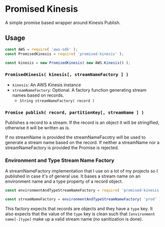 # Promised Kinesis 

A simple promise based wrapper around Kinesis Publish.

## Usage

```javascript
const AWS = require( 'aws-sdk' );
const PromisedKinesis = require( 'promised-kinesis' );

const kinesis = new PromisedKinesis( new AWS.Kinesis() ); 
```

### `PromisedKinesis( kinesis[, streamNameFactory ] )`

* `kinesis`: An AWS Kinesis instance
* `streamNameFactory`: Optional.  A factory function generating 
  stream names based on records.
  * `String streamNameFactory( record )`
  
### `Promise publish( record, partitionKey[, streamName ] )`

Publishes a record to a stream.  If the record is an object it 
will be stringified, otherwise it will be written as is.  

If no streamName is provided the streamNameFacotry will be used 
to generate a stream name based on the record.  If neither a 
streamName nor a streamNameFactory is provided the Promise is 
rejected.

### Environment and Type Stream Name Factory

A streamNameFactory implementation that I use on a lot of my 
projects so I published in case it's of general use.  It 
bases a stream name on an environment name and a type 
property of a record object.  

```javascript
const environmentAndTypeStreamNameFactory = require( 'promised-kinesis' ).factories.environmentAndTypeStreamNameFactory;

const streamNameFactory = environmentAndTypeStreamNameFactory( 'prod' );
```

This factory expects that records are objects and they have a
`type` key.  It also expects that the value of the `type` key 
is clean such that `[environment name]-[type]` make up a valid 
stream name (no sanitization is done).
